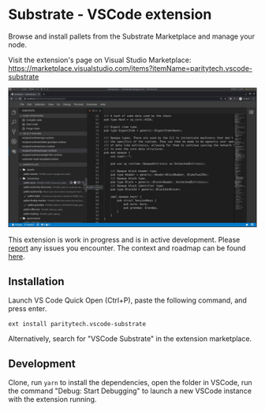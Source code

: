 # Substrate - VSCode extension

Browse and install pallets from the Substrate Marketplace and manage your node.

Visit the extension's page on Visual Studio Marketplace: https://marketplace.visualstudio.com/items?itemName=paritytech.vscode-substrate

![Screenshot](./screenshot.jpg)

This extension is work in progress and is in active development. Please [report](https://github.com/paritytech/vscode-substrate/issues/new) any issues you encounter. The context and roadmap can be found [here](https://github.com/paritytech/substrate-playground/issues/28).

## Installation

Launch VS Code Quick Open (Ctrl+P), paste the following command, and press enter.

```
ext install paritytech.vscode-substrate
```

Alternatively, search for "VSCode Substrate" in the extension marketplace.

## Development

Clone, run `yarn` to install the dependencies, open the folder in VSCode, run the command "Debug: Start Debugging" to launch a new VSCode instance with the extension running.